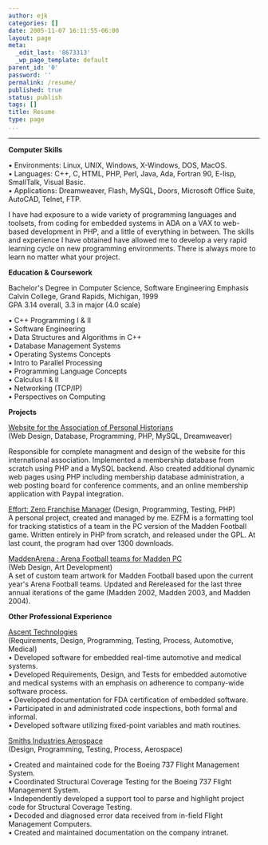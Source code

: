 ```yaml
---
author: ejk
categories: []
date: 2005-11-07 16:11:55-06:00
layout: page
meta:
  _edit_last: '8673313'
  _wp_page_template: default
parent_id: '0'
password: ''
permalink: /resume/
published: true
status: publish
tags: []
title: Resume
type: page
...
```

---

**Computer Skills**

• Environments: Linux, UNIX, Windows, X-Windows, DOS, MacOS.\
• Languages: C++, C, HTML, PHP, Perl, Java, Ada, Fortran 90, E-lisp, SmallTalk, Visual Basic.\
• Applications: Dreamweaver, Flash, MySQL, Doors, Microsoft Office Suite, AutoCAD, Telnet, FTP.

I have had exposure to a wide variety of programming languages and toolsets, from coding for embedded systems in ADA on a VAX to web-based development in PHP, and a little of everything in between. The skills and experience I have obtained have allowed me to develop a very rapid learning cycle on new programming environments. There is always more to learn no matter what your project.

**Education & Coursework**

Bachelor's Degree in Computer Science, Software Engineering Emphasis\
Calvin College, Grand Rapids, Michigan, 1999\
GPA 3.14 overall, 3.3 in major (4.0 scale)

• C++ Programming I & II\
• Software Engineering\
• Data Structures and Algorithms in C++\
• Database Management Systems\
• Operating Systems Concepts\
• Intro to Parallel Processing\
• Programming Language Concepts\
• Calculus I & II\
• Networking (TCP/IP)\
• Perspectives on Computing

**Projects**

[Website for the Association of Personal Historians](http://www.personalhistorians.org/)\
(Web Design, Database, Programming, PHP, MySQL, Dreamweaver)

Responsible for complete managment and design of the website for this international association. Implemented a membership database from scratch using PHP and a MySQL backend. Also created additional dynamic web pages using PHP including membership database administration, a web posting board for conference comments, and an online membership application with Paypal integration.

[Effort: Zero Franchise Manager](http://ezfm.sourceforge.net/) (Design, Programming, Testing, PHP)\
A personal project, created and managed by me. EZFM is a formatting tool for tracking statistics of a team in the PC version of the Madden Football game. Written entirely in PHP from scratch, and released under the GPL. At last count, the program had over 1300 downloads.

[MaddenArena : Arena Football teams for Madden PC](http://www.madden04.com/%7Emaddenarena/)\
(Web Design, Art Development)\
A set of custom team artwork for Madden Football based upon the current year's Arena Football teams. Updated and Rereleased for the last three annual iterations of the game (Madden 2002, Madden 2003, and Madden 2004).

**Other Professional Experience**

[Ascent Technologies](http://www.asc-tech.com/)\
(Requirements, Design, Programming, Testing, Process, Automotive, Medical)\
• Developed software for embedded real-time automotive and medical systems.\
• Developed Requirements, Design, and Tests for embedded automotive and medical systems with an emphasis on adherence to company-wide software process.\
• Developed documentation for FDA certification of embedded software.\
• Participated in and administrated code inspections, both formal and informal.\
• Developed software utilizing fixed-point variables and math routines.

[Smiths Industries Aerospace](http://www.smiths-aerospace.com/)\
(Design, Programming, Testing, Process, Aerospace)

• Created and maintained code for the Boeing 737 Flight Management System.\
• Coordinated Structural Coverage Testing for the Boeing 737 Flight Management System.\
• Independently developed a support tool to parse and highlight project code for Structural Coverage Testing.\
• Decoded and diagnosed error data received from in-field Flight Management Computers.\
• Created and maintained documentation on the company intranet.

